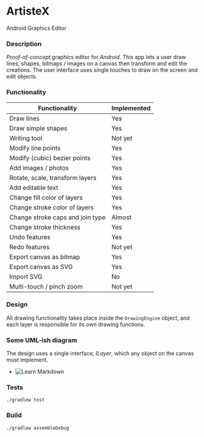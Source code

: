 # ArtisteX #

Android Graphics Editor

### Description ###

*Proof-of-concept* graphics editor for *Android*. This app lets a user draw lines, shapes, bitmaps / images on a canvas then transform and edit the creations. 
The user interface uses single touches to draw on the screen and edit objects. 



### Functionality ###
| Functionality                   | Implemented |
|---------------------------------|-------------|
| Draw lines                      |  Yes           |
| Draw simple shapes              |  Yes           |
| Writing tool                    |  Not yet       |
| Modify line points              |  Yes           |
| Modify (cubic) bezier points    |  Yes           |
| Add images / photos             |  Yes           |
| Rotate, scale, transform layers |  Yes           |
| Add editable text               |  Yes           |
| Change fill color of layers     |  Yes           |
| Change stroke color of layers     |  Yes           |
| Change stroke caps and join type | Almost        |
| Change stroke thickness         | Yes            |
| Undo features                   |  Yes           |
| Redo features                   |  Not yet       |
| Export canvas as bitmap         |  Yes           |
| Export canvas as SVG            |  Yes           |
| Import SVG                      |  No           |
| Multi-touch / pinch zoom        | Not yet       |

### Design ###
All drawing functionality takes place inside the `DrawingEngine` object, and each layer is responsible for its own drawing functions.

### Some UML-ish diagram ###
The design uses a single interface, *ILayer*, which any object on the canvas must implement.
* ![Learn Markdown](https://bitbucket.org/jghough/artistex/raw/master/images/uml.png)

### Tests ###
`./gradlew test`

### Build ###
`./gradlew assembleDebug`
